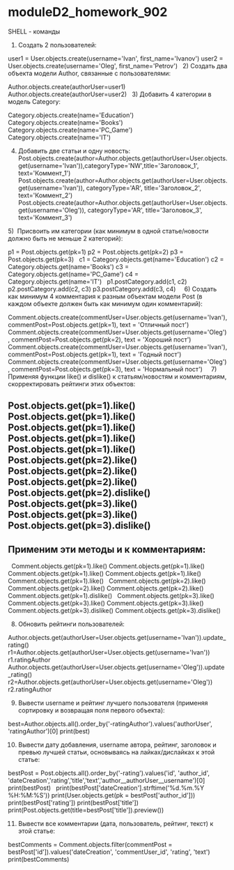# moduleD2_homework_902

SHELL - команды


1) Создать 2 пользователей:

user1 = User.objects.create(username='Ivan', first_name='Ivanov')
user2 = User.objects.create(username='Oleg', first_name='Petrov')
 
2) Создать два объекта модели Author, связанные с пользователями:

Author.objects.create(authorUser=user1)
Author.objects.create(authorUser=user2)
 
3) Добавить 4 категории в модель Category:

Category.objects.create(name='Education')
Category.objects.create(name='Books')
Category.objects.create(name='PC_Game')
Category.objects.create(name='IT')
 

4) Добавить две статьи и одну новость:
 
Post.objects.create(author=Author.objects.get(authorUser=User.objects.get(username='Ivan')),categoryType='NW',title='Заголовок_1', text='Коммент_1')
 
Post.objects.create(author=Author.objects.get(authorUser=User.objects.get(username='Ivan')), categoryType='AR', title='Заголовок_2', text='Коммент_2')
 
Post.objects.create(author=Author.objects.get(authorUser=User.objects.get(username='Oleg')), categoryType='AR', title='Заголовок_3', text='Коммент_3')
 

5)  Присвоить им категории (как минимум в одной статье/новости должно быть не меньше 2 категорий):

p1 = Post.objects.get(pk=1)
p2 = Post.objects.get(pk=2)
p3 = Post.objects.get(pk=3)
 
c1 = Category.objects.get(name='Education')
c2 = Category.objects.get(name='Books')
c3 = Category.objects.get(name='PC_Game')
c4 = Category.objects.get(name='IT')
 
p1.postCategory.add(c1, c2)
p2.postCategory.add(c2, c3)
p3.postCategory.add(c3, c4)
 
 
6) Создать как минимум 4 комментария к разным объектам модели Post (в каждом объекте должен быть как минимум один комментарий):


Comment.objects.create(commentUser=User.objects.get(username='Ivan'), commentPost=Post.objects.get(pk=1), text = 'Отличный пост')
 
Comment.objects.create(commentUser=User.objects.get(username='Oleg'), commentPost=Post.objects.get(pk=2), text = 'Хороший пост')
 
Comment.objects.create(commentUser=User.objects.get(username='Ivan'), commentPost=Post.objects.get(pk=1), text = 'Годный пост')
 
Comment.objects.create(commentUser=User.objects.get(username='Oleg'), commentPost=Post.objects.get(pk=3), text = 'Нормальный пост')
 
 
7) Применяя функции like() и dislike() к статьям/новостям и комментариям, скорректировать рейтинги этих объектов:

Post.objects.get(pk=1).like()
Post.objects.get(pk=1).like()
Post.objects.get(pk=1).like()
Post.objects.get(pk=1).like()
Post.objects.get(pk=1).like()
 
Post.objects.get(pk=2).like()
Post.objects.get(pk=2).like()
Post.objects.get(pk=2).like()
Post.objects.get(pk=2).dislike()
 
Post.objects.get(pk=3).like()
Post.objects.get(pk=3).like()
Post.objects.get(pk=3).dislike()
 
-------
Применим эти методы и к комментариям:
-------
 
Comment.objects.get(pk=1).like()
Comment.objects.get(pk=1).like()
Comment.objects.get(pk=1).like()
Comment.objects.get(pk=1).like()
Comment.objects.get(pk=1).like()
 
Comment.objects.get(pk=2).like()
Comment.objects.get(pk=2).like()
Comment.objects.get(pk=2).like()
Comment.objects.get(pk=1).dislike()
 
Comment.objects.get(pk=3).like()
Comment.objects.get(pk=3).like()
Comment.objects.get(pk=3).like()
Comment.objects.get(pk=3).dislike()
Comment.objects.get(pk=3).dislike()

8) Обновить рейтинги пользователей:

Author.objects.get(authorUser=User.objects.get(username='Ivan')).update_rating()
r1=Author.objects.get(authorUser=User.objects.get(username='Ivan'))
r1.ratingAuthor
 
Author.objects.get(authorUser=User.objects.get(username='Oleg')).update_rating()
r2=Author.objects.get(authorUser=User.objects.get(username='Oleg'))
r2.ratingAuthor


9) Вывести username и рейтинг лучшего пользователя (применяя сортировку и возвращая поля первого объекта):

best=Author.objects.all().order_by('-ratingAuthor').values('authorUser', 'ratingAuthor')[0]
print(best)

10) Вывести дату добавления, username автора, рейтинг, заголовок и превью лучшей статьи, основываясь на лайках/дислайках к этой статье:

bestPost = Post.objects.all().order_by('-rating').values('id', 'author_id', 'dateCreation','rating','title','text','author__authorUser__username')[0]
print(bestPost)
 
print(bestPost['dateCreation'].strftime('%d.%m.%Y %H:%M:%S'))
print(User.objects.get(pk = bestPost['author_id']))
print(bestPost['rating'])
print(bestPost['title'])
print(Post.objects.get(title=bestPost['title']).preview())


11) Вывести все комментарии (дата, пользователь, рейтинг, текст) к этой статье:

bestComments = Comment.objects.filter(commentPost = bestPost['id']).values('dateCreation', 'commentUser_id', 'rating', 'text')
print(bestComments)
 
 
